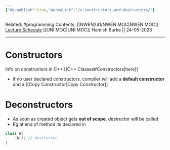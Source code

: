 ```yaml
---
{"dg-publish":true,"permalink":"/c-constructors-and-destructors/"}
---
```


Related: #programming 
Contents: [[NWEN241/NWEN MOC\|NWEN MOC]]
[Lecture Schedule](https://ecs.wgtn.ac.nz/Courses/NWEN241_2023T1/LectureSchedule)
[[UNI MOC\|UNI MOC]]
Hamish Burke || 24-05-2023
***

# Constructors

Info on constructors in C++ [[C++ Classes#Constructors\|here]]

- if no user declared constructors, compiler will add a **default constructor** and a [[Copy Constructor\|Copy Constructor]]

# Deconstructors

- As soon as created object gets **out of scope**, destructor will be called
- Eg at end of method its declared in

```C++
class A{
	~A(); // destructor
}
```